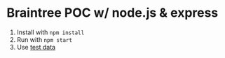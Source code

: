 # Braintree POC w/ node.js & express

1. Install with `npm install`
2. Run with `npm start`
3. Use [test data](https://developers.braintreepayments.com/reference/general/testing/node)
